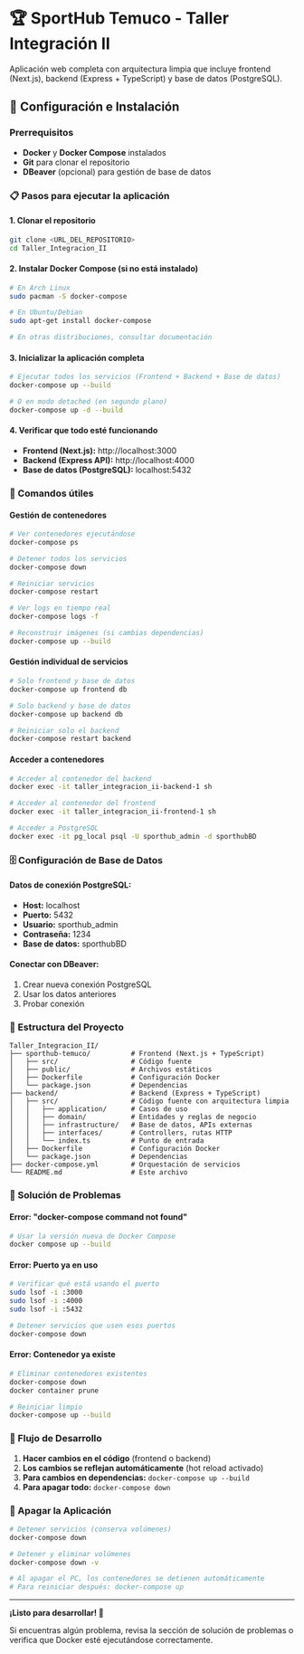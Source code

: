 # 🏆 SportHub Temuco - Taller Integración II

Aplicación web completa con arquitectura limpia que incluye frontend (Next.js), backend (Express + TypeScript) y base de datos (PostgreSQL).

## 🚀 Configuración e Instalación

### Prerrequisitos
- **Docker** y **Docker Compose** instalados
- **Git** para clonar el repositorio
- **DBeaver** (opcional) para gestión de base de datos

### 📋 Pasos para ejecutar la aplicación

#### 1. **Clonar el repositorio**
```bash
git clone <URL_DEL_REPOSITORIO>
cd Taller_Integracion_II
```

#### 2. **Instalar Docker Compose** (si no está instalado)
```bash
# En Arch Linux
sudo pacman -S docker-compose

# En Ubuntu/Debian
sudo apt-get install docker-compose

# En otras distribuciones, consultar documentación
```

#### 3. **Inicializar la aplicación completa**
```bash
# Ejecutar todos los servicios (Frontend + Backend + Base de datos)
docker-compose up --build

# O en modo detached (en segundo plano)
docker-compose up -d --build
```

#### 4. **Verificar que todo esté funcionando**
- **Frontend (Next.js):** http://localhost:3000
- **Backend (Express API):** http://localhost:4000
- **Base de datos (PostgreSQL):** localhost:5432

### 🔧 Comandos útiles

#### **Gestión de contenedores**
```bash
# Ver contenedores ejecutándose
docker-compose ps

# Detener todos los servicios
docker-compose down

# Reiniciar servicios
docker-compose restart

# Ver logs en tiempo real
docker-compose logs -f

# Reconstruir imágenes (si cambias dependencias)
docker-compose up --build
```

#### **Gestión individual de servicios**
```bash
# Solo frontend y base de datos
docker-compose up frontend db

# Solo backend y base de datos
docker-compose up backend db

# Reiniciar solo el backend
docker-compose restart backend
```

#### **Acceder a contenedores**
```bash
# Acceder al contenedor del backend
docker exec -it taller_integracion_ii-backend-1 sh

# Acceder al contenedor del frontend
docker exec -it taller_integracion_ii-frontend-1 sh

# Acceder a PostgreSQL
docker exec -it pg_local psql -U sporthub_admin -d sporthubBD
```

### 🗄️ Configuración de Base de Datos

#### **Datos de conexión PostgreSQL:**
- **Host:** localhost
- **Puerto:** 5432
- **Usuario:** sporthub_admin
- **Contraseña:** 1234
- **Base de datos:** sporthubBD

#### **Conectar con DBeaver:**
1. Crear nueva conexión PostgreSQL
2. Usar los datos anteriores
3. Probar conexión

### 📁 Estructura del Proyecto

```
Taller_Integracion_II/
├── sporthub-temuco/          # Frontend (Next.js + TypeScript)
│   ├── src/                  # Código fuente
│   ├── public/               # Archivos estáticos
│   ├── Dockerfile            # Configuración Docker
│   └── package.json          # Dependencias
├── backend/                  # Backend (Express + TypeScript)
│   ├── src/                  # Código fuente con arquitectura limpia
│   │   ├── application/      # Casos de uso
│   │   ├── domain/           # Entidades y reglas de negocio
│   │   ├── infrastructure/   # Base de datos, APIs externas
│   │   ├── interfaces/       # Controllers, rutas HTTP
│   │   └── index.ts          # Punto de entrada
│   ├── Dockerfile            # Configuración Docker
│   └── package.json          # Dependencias
├── docker-compose.yml        # Orquestación de servicios
└── README.md                 # Este archivo
```

### 🐛 Solución de Problemas

#### **Error: "docker-compose command not found"**
```bash
# Usar la versión nueva de Docker Compose
docker compose up --build
```

#### **Error: Puerto ya en uso**
```bash
# Verificar qué está usando el puerto
sudo lsof -i :3000
sudo lsof -i :4000
sudo lsof -i :5432

# Detener servicios que usen esos puertos
docker-compose down
```

#### **Error: Contenedor ya existe**
```bash
# Eliminar contenedores existentes
docker-compose down
docker container prune

# Reiniciar limpio
docker-compose up --build
```

### 🔄 Flujo de Desarrollo

1. **Hacer cambios en el código** (frontend o backend)
2. **Los cambios se reflejan automáticamente** (hot reload activado)
3. **Para cambios en dependencias:** `docker-compose up --build`
4. **Para apagar todo:** `docker-compose down`

### 🛑 Apagar la Aplicación

```bash
# Detener servicios (conserva volúmenes)
docker-compose down

# Detener y eliminar volúmenes
docker-compose down -v

# Al apagar el PC, los contenedores se detienen automáticamente
# Para reiniciar después: docker-compose up
```

---

**¡Listo para desarrollar! 🎉**

Si encuentras algún problema, revisa la sección de solución de problemas o verifica que Docker esté ejecutándose correctamente.


